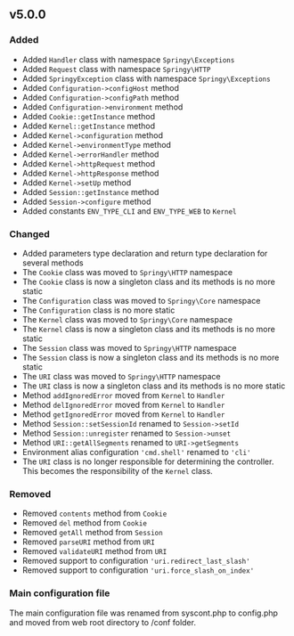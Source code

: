 ## v5.0.0

### Added

- Added `Handler` class with namespace `Springy\Exceptions`
- Added `Request` class with namespace `Springy\HTTP`
- Added `SpringyException` class with namespace `Springy\Exceptions`
- Added `Configuration->configHost` method
- Added `Configuration->configPath` method
- Added `Configuration->environment` method
- Added `Cookie::getInstance` method
- Added `Kernel::getInstance` method
- Added `Kernel->configuration` method
- Added `Kernel->environmentType` method
- Added `Kernel->errorHandler` method
- Added `Kernel->httpRequest` method
- Added `Kernel->httpResponse` method
- Added `Kernel->setUp` method
- Added `Session::getInstance` method
- Added `Session->configure` method
- Added constants `ENV_TYPE_CLI` and `ENV_TYPE_WEB` to `Kernel`

### Changed

- Added parameters type declaration and return type declaration for several methods
- The `Cookie` class was moved to `Springy\HTTP` namespace
- The `Cookie` class is now a singleton class and its methods is no more static
- The `Configuration` class was moved to `Springy\Core` namespace
- The `Configuration` class is no more static
- The `Kernel` class was moved to `Springy\Core` namespace
- The `Kernel` class is now a singleton class and its methods is no more static
- The `Session` class was moved to `Springy\HTTP` namespace
- The `Session` class is now a singleton class and its methods is no more static
- The `URI` class was moved to `Springy\HTTP` namespace
- The `URI` class is now a singleton class and its methods is no more static
- Method `addIgnoredError` moved from `Kernel` to `Handler`
- Method `delIgnoredError` moved from `Kernel` to `Handler`
- Method `getIgnoredError` moved from `Kernel` to `Handler`
- Method `Session::setSessionId` renamed to `Session->setId`
- Method `Session::unregister` renamed to `Session->unset`
- Method `URI::getAllSegments` renamed to `URI->getSegments`
- Environment alias configuration `'cmd.shell'` renamed to `'cli'`
- The `URI` class is no longer responsible for determining the controller. This becomes the responsibility of the `Kernel` class.

### Removed

- Removed `contents` method from `Cookie`
- Removed `del` method from `Cookie`
- Removed `getAll` method from `Session`
- Removed `parseURI` method from `URI`
- Removed `validateURI` method from `URI`
- Removed support to configuration `'uri.redirect_last_slash'`
- Removed support to configuration `'uri.force_slash_on_index'`

### Main configuration file

The main configuration file was renamed from syscont.php to config.php and moved from web root directory to /conf folder.
